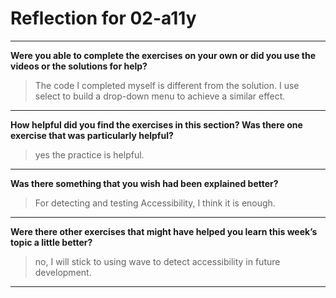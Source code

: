 # Reflection for 02-a11y

---

**Were you able to complete the exercises on your own or did you use the videos or the solutions for help?**

> The code I completed myself is different from the solution. I use select to build a drop-down menu to achieve a similar effect.

---

**How helpful did you find the exercises in this section? Was there one exercise that was particularly helpful?**

> yes the practice is helpful.
---

**Was there something that you wish had been explained better?**

> For detecting and testing Accessibility, I think it is enough.
---

**Were there other exercises that might have helped you learn this week’s topic a little better?**

> no, I will stick to using wave to detect accessibility in future development.

---
